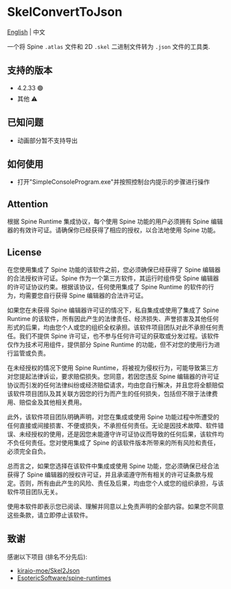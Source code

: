 # SkelConvertToJson
[English](https://github.com/Icarus1419/SkelConvertToJson) | 中文

一个将 Spine `.atlas` 文件和 2D `.skel` 二进制文件转为 `.json` 文件的工具类.

## 支持的版本
- 4.2.33  :green_circle:
- 其他 :warning:

## 已知问题
- 动画部分暂不支持导出

## 如何使用

- 打开"SimpleConsoleProgram.exe"并按照控制台内提示的步骤进行操作

## Attention
根据 Spine Runtime 集成协议，每个使用 Spine 功能的用户必须拥有 Spine 编辑器的有效许可证。请确保你已经获得了相应的授权，以合法地使用 Spine 功能。

## License
在您使用集成了 Spine 功能的该软件之前，您必须确保已经获得了 Spine 编辑器的合法授权许可证。Spine 作为一个第三方软件，其运行时组件受 Spine 编辑器的许可证协议约束。根据该协议，任何使用集成了 Spine Runtime 的软件的行为，均需要您自行获得 Spine 编辑器的合法许可证。

如果您在未获得 Spine 编辑器许可证的情况下，私自集成或使用了集成了 Spine Runtime 的该软件，所有因此产生的法律责任、经济损失、声誉损害及其他任何形式的后果，均由您个人或您的组织全权承担。该软件项目团队对此不承担任何责任。我们不提供 Spine 许可证，也不参与任何许可证的获取或分发过程。该软件仅作为技术可用组件，提供部分 Spine Runtime 的功能，但不对您的使用行为进行监管或负责。

在未经授权的情况下使用 Spine Runtime，将被视为侵权行为，可能导致第三方对您提起法律诉讼，要求赔偿损失。您同意，若因您违反 Spine 编辑器的许可证协议而引发的任何法律纠纷或经济赔偿请求，均由您自行解决，并且您将全额赔偿该软件项目团队及其关联方因您的行为而产生的任何损失，包括但不限于法律费用、赔偿金及其他相关费用。

此外，该软件项目团队明确声明，对您在集成或使用 Spine 功能过程中所遭受的任何直接或间接损害、不便或损失，不承担任何责任。无论是因技术故障、软件错误、未经授权的使用，还是因您未能遵守许可证协议而导致的任何后果，该软件均不负任何责任。您对使用集成了 Spine 的该软件版本所带来的所有风险和责任，必须完全自负。

总而言之，如果您选择在该软件中集成或使用 Spine 功能，您必须确保已经合法获得了 Spine 编辑器的授权许可证，并且承诺遵守所有相关的许可证条款与规定。否则，所有由此产生的风险、责任及后果，均由您个人或您的组织承担，与该软件项目团队无关。

使用本软件即表示您已阅读、理解并同意以上免责声明的全部内容。如果您不同意这些条款，请立即停止该软件。

## 致谢

感谢以下项目 (排名不分先后):
- [kiraio-moe/Skel2Json](https://github.com/kiraio-moe/Skel2Json)
- [EsotericSoftware/spine-runtimes](https://github.com/EsotericSoftware/spine-runtimes/)

